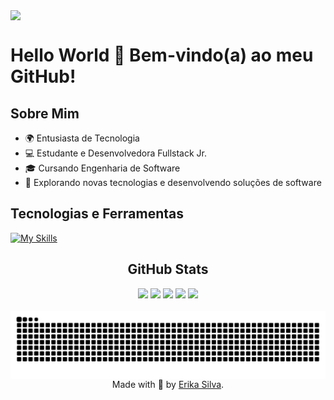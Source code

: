 <img src="https://user-images.githubusercontent.com/52347812/137624699-ce6bb7ee-eb84-46f1-ac69-c4b78b22db90.png" style="display: block; margin: 0 auto;">

# Hello World 👋 Bem-vindo(a) ao meu GitHub!

## Sobre Mim
- 🌍 Entusiasta de Tecnologia
- 💻 Estudante e Desenvolvedora Fullstack Jr.
- 🎓 Cursando Engenharia de Software 
- 🤖 Explorando novas tecnologias e desenvolvendo soluções de software

## Tecnologias e Ferramentas

 [![My Skills](https://skillicons.dev/icons?i=html,css,javascript,python,java,git,github,figma,vscode,idea,pycharm,windows,linux)](https://skillicons.dev)

<h2 align="center">GitHub Stats</h2> 
<div align="center">
<img src="http://github-profile-summary-cards.vercel.app/api/cards/profile-details?username=ErikaCoder&theme=tokyonight">
<img src="http://github-profile-summary-cards.vercel.app/api/cards/productive-time?username=ErikaCoder&theme=tokyonight&utcOffset=8)">
<img src="http://github-profile-summary-cards.vercel.app/api/cards/stats?username=ErikaCoder&theme=tokyonight">
<img src="http://github-profile-summary-cards.vercel.app/api/cards/repos-per-language?username=ErikaCoder&theme=tokyonight">
<img src="http://github-profile-summary-cards.vercel.app/api/cards/most-commit-language?username=ErikaCoder&theme=tokyonight">
</div>
<br/>

 <picture align="center">
  <source media="(prefers-color-scheme: dark)" srcset="https://raw.githubusercontent.com/ErikaCoder/ErikaCoder/output/github-contribution-grid-snake-dark.svg">
  <source media="(prefers-color-scheme: light)" srcset="https://raw.githubusercontent.com/ErikaCoder/ErikaCoder/output/github-contribution-grid-snake-dark.svg">
  <img align="center" alt="github contribution grid snake animation" src="https://raw.githubusercontent.com/ErikaCoder/ErikaCoder/output/github-contribution-grid-snake.svg">
</picture>

<div align="center">Made with 💜 by <a href="https://github.com/ErikaCoder">Erika Silva</a>.</div>  


